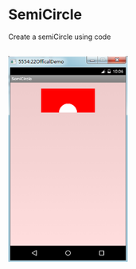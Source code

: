 # SemiCircle
Create a semiCircle using code


<br>
<img src="https://github.com/sunalong/sources/blob/master/semicircle.png" width="240">
